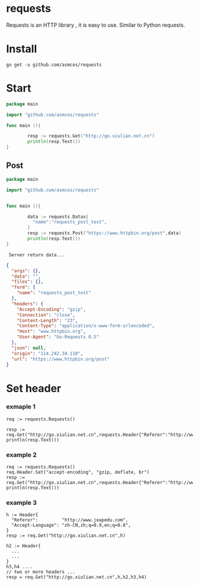 # requests

Requests is an HTTP library  , it is easy to use. Similar to Python requests.

# Install

```
go get -u github.com/asmcos/requests
```

# Start

``` go
package main

import "github.com/asmcos/requests"

func main (){

        resp := requests.Get("http://go.xiulian.net.cn")
        println(resp.Text())
}
```

## Post

``` go
package main

import "github.com/asmcos/requests"


func main (){

        data := requests.Datas{
          "name":"requests_post_test",
        }
        resp := requests.Post("https://www.httpbin.org/post",data)
        println(resp.Text())
}

```

     Server return data...

``` json
{
  "args": {},
  "data": "",
  "files": {},
  "form": {
    "name": "requests_post_test"
  },
  "headers": {
    "Accept-Encoding": "gzip",
    "Connection": "close",
    "Content-Length": "23",
    "Content-Type": "application/x-www-form-urlencoded",
    "Host": "www.httpbin.org",
    "User-Agent": "Go-Requests 0.5"
  },
  "json": null,
  "origin": "114.242.34.110",
  "url": "https://www.httpbin.org/post"
}

```

# Set header

### exmaple 1

```
req := requests.Requests()

resp := req.Get("http://go.xiulian.net.cn",requests.Header{"Referer":"http://www.jeapedu.com"})
println(resp.Text())
```

### example 2

```
req := requests.Requests()
req.Header.Set("accept-encoding", "gzip, deflate, br")
resp := req.Get("http://go.xiulian.net.cn",requests.Header{"Referer":"http://www.jeapedu.com"})
println(resp.Text())

```

### example 3

```
h := Header{
  "Referer":         "http://www.jeapedu.com",
  "Accept-Language": "zh-CN,zh;q=0.9,en;q=0.8",
}
resp := req.Get("http://go.xiulian.net.cn",h)

h2 := Header{
  ...
  ...
}
h3,h4 ....
// two or more headers ...
resp = req.Get("http://go.xiulian.net.cn",h,h2,h3,h4)
```
